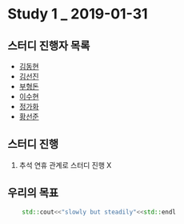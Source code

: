 # Study 1 _ 2019-01-31

## 스터디 진행자 목록
- [김동현](https://github.com/knight2995)
- [김선진](https://github.com/Junnis0123) 
- [부형돈](https://github.com/gurobooru)
- [이수현](https://github.com/SoohyeonLee)
- [정가화](https://github.com/gagahwahwa)
- [황선준](https://girlfriend-yerin.tistory.com)

## 스터디 진행
1. 추석 연휴 관계로 스터디 진행 X

## 우리의 목표

```cpp
    std::cout<<"slowly but steadily"<<std::endl
```